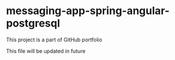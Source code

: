 # messaging-app-spring-angular-postgresql
This project is a part of GitHub portfolio

This file will be updated in future

